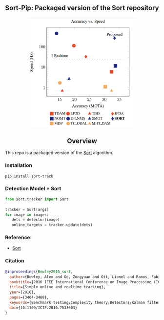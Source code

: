 <div align="center">
<h2>
  Sort-Pip: Packaged version of the Sort repository  
</h2>
<h4>
    <img width="350" alt="teaser" src="doc/paper.png">
</h4>
</div>

## <div align="center">Overview</div>

This repo is a packaged version of the [Sort](https://github.com/abewley/sort) algorithm.
### Installation
```
pip install sort-track
```

### Detection Model + Sort 
```python
from sort.tracker import Sort

tracker = Sort(args)
for image in images:
   dets = detector(image)
   online_targets = tracker.update(dets)
```
### Reference:
 - [Sort](https://github.com/abewley/sort)

### Citation
```bibtex
@inproceedings{Bewley2016_sort,
  author={Bewley, Alex and Ge, Zongyuan and Ott, Lionel and Ramos, Fabio and Upcroft, Ben},
  booktitle={2016 IEEE International Conference on Image Processing (ICIP)},
  title={Simple online and realtime tracking},
  year={2016},
  pages={3464-3468},
  keywords={Benchmark testing;Complexity theory;Detectors;Kalman filters;Target tracking;Visualization;Computer Vision;Data Association;Detection;Multiple Object Tracking},
  doi={10.1109/ICIP.2016.7533003}
}
```
